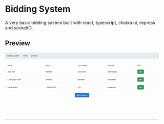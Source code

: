 # Bidding System 

A very basic bidding system built with react, typescript, chakra ui, express and socketIO.

## Preview
![Bidding System](https://github.com/thypirate/bidding-system-typescript/blob/main/bidding-system.gif)
